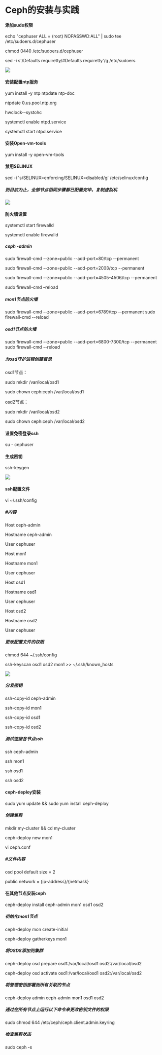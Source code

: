 # Ceph的安装与实践 

#### 添加sudo权限

echo "cephuser ALL = (root) NOPASSWD:ALL" | sudo tee /etc/sudoers.d/cephuser

chmod 0440 /etc/sudoers.d/cephuser

sed -i s'/Defaults requiretty/#Defaults requiretty'/g /etc/sudoers



![](./image/1.png)



#### 安装配置ntp服务

yum install -y ntp ntpdate ntp-doc

ntpdate 0.us.pool.ntp.org

hwclock--systohc

systemctl enable ntpd.service

systemctl start ntpd.service





#### 安装Open-vm-tools

yum install -y open-vm-tools



#### 禁用SELINUX

sed -i 's/SELINUX=enforcing/SELINUX=disabled/g' /etc/selinux/config



##### 到目前为止，全部节点相同步骤都已配置完毕，复制虚拟机

![](./image/4.png)





#### 防火墙设置

systemctl start firewalld

systemctl enable firewalld





##### ceph -admin

sudo firewall-cmd --zone=public --add-port=80/tcp --permanent

sudo firewall-cmd --zone=public --add-port=2003/tcp --permanent

sudo firewall-cmd --zone=public --add-port=4505-4506/tcp --permanent

sudo firewall-cmd –reload





##### mon1节点防火墙

sudo firewall-cmd --zone=public --add-port=6789/tcp --permanent
sudo firewall-cmd --reload





##### osd1节点防火墙

sudo firewall-cmd --zone=public --add-port=6800-7300/tcp --permanent
sudo firewall-cmd --reload  





##### 为osd守护进程创建目录

osd1节点：

sudo mkdir /var/local/osd1

sudo chown ceph:ceph /var/local/osd1



osd2节点：

sudo mkdir /var/local/osd2

sudo chown ceph:ceph /var/local/osd2





#### 设置免密登录ssh

su - cephuser

#### 生成密钥

ssh-keygen



![](./image/2.png)





#### ssh配置文件

vi ~/.ssh/config

##### #内容

Host ceph-admin

Hostname ceph-admin

User cephuser

Host mon1

Hostname mon1

User cephuser

Host osd1

Hostname osd1

User cephuser

Host osd2

Hostname osd2

User cephuser



##### 更改配置文件的权限

chmod 644 ~/.ssh/config

ssh-keyscan osd1 osd2 mon1 >> ~/.ssh/known_hosts



![](./image/3.png)



##### 分发密钥

ssh-copy-id ceph-admin

ssh-copy-id mon1

ssh-copy-id osd1

ssh-copy-id osd2



##### 测试连接各节点ssh

ssh ceph-admin

ssh mon1

ssh osd1

ssh osd2





#### ceph-deploy安装

sudo yum update && sudo yum install ceph-deploy



##### 创建集群

mkdir my-cluster && cd my-cluster

ceph-deploy new mon1

vi ceph.conf

#####  #文件内容

osd pool default size = 2

public network = {ip-address}/{netmask}

 

#### 在其他节点安装ceph

ceph-deploy install ceph-admin mon1 osd1 osd2



##### 初始化mon1节点

ceph-deploy mon create-initial

ceph-deploy gatherkeys mon1

 

 

##### 将OSDS添加到集群

ceph-deploy osd prepare osd1:/var/local/osd1 osd2:/var/local/osd2

ceph-deploy osd activate osd1:/var/local/osd1 osd2:/var/local/osd2



##### 将管理密钥部署到所有关联的节点

ceph-deploy admin ceph-admin mon1 osd1 osd2



##### 通过在所有节点上运行以下命令来更改密钥文件的权限

sudo chmod 644 /etc/ceph/ceph.client.admin.keyring

 

##### 检查集群状态

sudo ceph -s

